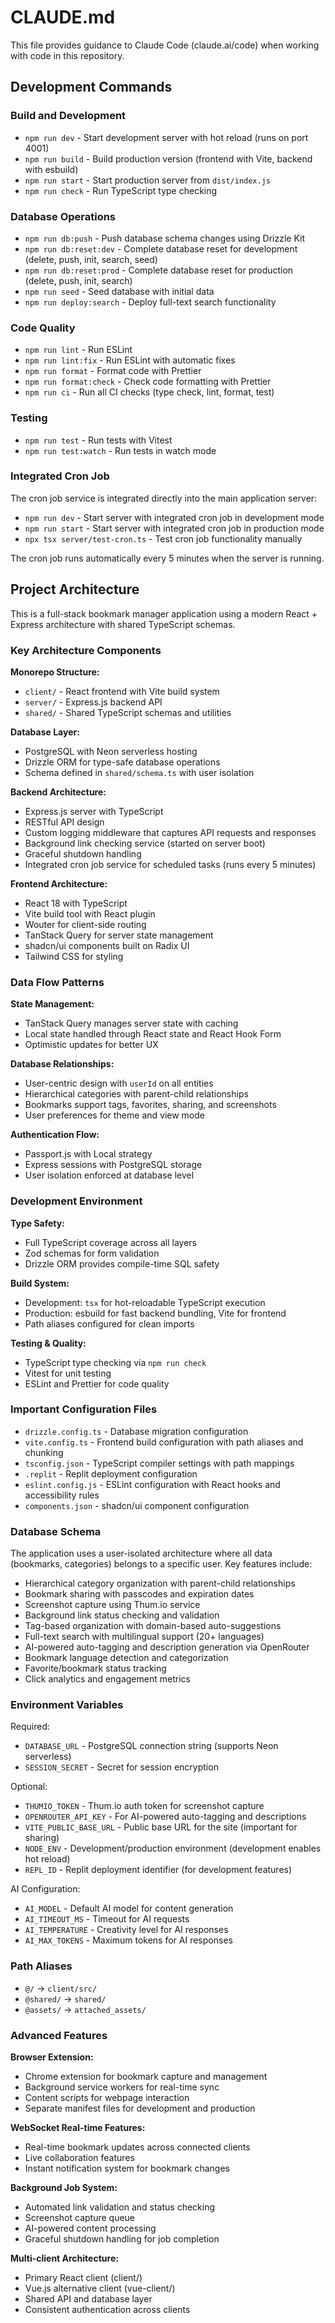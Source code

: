 # CLAUDE.md

This file provides guidance to Claude Code (claude.ai/code) when working with code in this repository.

## Development Commands

### Build and Development

- `npm run dev` - Start development server with hot reload (runs on port 4001)
- `npm run build` - Build production version (frontend with Vite, backend with esbuild)
- `npm run start` - Start production server from `dist/index.js`
- `npm run check` - Run TypeScript type checking

### Database Operations

- `npm run db:push` - Push database schema changes using Drizzle Kit
- `npm run db:reset:dev` - Complete database reset for development (delete, push, init, search, seed)
- `npm run db:reset:prod` - Complete database reset for production (delete, push, init, search)
- `npm run seed` - Seed database with initial data
- `npm run deploy:search` - Deploy full-text search functionality

### Code Quality

- `npm run lint` - Run ESLint
- `npm run lint:fix` - Run ESLint with automatic fixes
- `npm run format` - Format code with Prettier
- `npm run format:check` - Check code formatting with Prettier
- `npm run ci` - Run all CI checks (type check, lint, format, test)

### Testing

- `npm run test` - Run tests with Vitest
- `npm run test:watch` - Run tests in watch mode

### Integrated Cron Job

The cron job service is integrated directly into the main application server:

- `npm run dev` - Start server with integrated cron job in development mode
- `npm run start` - Start server with integrated cron job in production mode
- `npx tsx server/test-cron.ts` - Test cron job functionality manually

The cron job runs automatically every 5 minutes when the server is running.

## Project Architecture

This is a full-stack bookmark manager application using a modern React + Express architecture with shared TypeScript schemas.

### Key Architecture Components

**Monorepo Structure:**

- `client/` - React frontend with Vite build system
- `server/` - Express.js backend API
- `shared/` - Shared TypeScript schemas and utilities

**Database Layer:**

- PostgreSQL with Neon serverless hosting
- Drizzle ORM for type-safe database operations
- Schema defined in `shared/schema.ts` with user isolation

**Backend Architecture:**

- Express.js server with TypeScript
- RESTful API design
- Custom logging middleware that captures API requests and responses
- Background link checking service (started on server boot)
- Graceful shutdown handling
- Integrated cron job service for scheduled tasks (runs every 5 minutes)

**Frontend Architecture:**

- React 18 with TypeScript
- Vite build tool with React plugin
- Wouter for client-side routing
- TanStack Query for server state management
- shadcn/ui components built on Radix UI
- Tailwind CSS for styling

### Data Flow Patterns

**State Management:**

- TanStack Query manages server state with caching
- Local state handled through React state and React Hook Form
- Optimistic updates for better UX

**Database Relationships:**

- User-centric design with `userId` on all entities
- Hierarchical categories with parent-child relationships
- Bookmarks support tags, favorites, sharing, and screenshots
- User preferences for theme and view mode

**Authentication Flow:**

- Passport.js with Local strategy
- Express sessions with PostgreSQL storage
- User isolation enforced at database level

### Development Environment

**Type Safety:**

- Full TypeScript coverage across all layers
- Zod schemas for form validation
- Drizzle ORM provides compile-time SQL safety

**Build System:**

- Development: `tsx` for hot-reloadable TypeScript execution
- Production: esbuild for fast backend bundling, Vite for frontend
- Path aliases configured for clean imports

**Testing & Quality:**

- TypeScript type checking via `npm run check`
- Vitest for unit testing
- ESLint and Prettier for code quality

### Important Configuration Files

- `drizzle.config.ts` - Database migration configuration
- `vite.config.ts` - Frontend build configuration with path aliases and chunking
- `tsconfig.json` - TypeScript compiler settings with path mappings
- `.replit` - Replit deployment configuration
- `eslint.config.js` - ESLint configuration with React hooks and accessibility rules
- `components.json` - shadcn/ui component configuration

### Database Schema

The application uses a user-isolated architecture where all data (bookmarks, categories) belongs to a specific user. Key features include:

- Hierarchical category organization with parent-child relationships
- Bookmark sharing with passcodes and expiration dates
- Screenshot capture using Thum.io service
- Background link status checking and validation
- Tag-based organization with domain-based auto-suggestions
- Full-text search with multilingual support (20+ languages)
- AI-powered auto-tagging and description generation via OpenRouter
- Bookmark language detection and categorization
- Favorite/bookmark status tracking
- Click analytics and engagement metrics

### Environment Variables

Required:

- `DATABASE_URL` - PostgreSQL connection string (supports Neon serverless)
- `SESSION_SECRET` - Secret for session encryption

Optional:

- `THUMIO_TOKEN` - Thum.io auth token for screenshot capture
- `OPENROUTER_API_KEY` - For AI-powered auto-tagging and descriptions
- `VITE_PUBLIC_BASE_URL` - Public base URL for the site (important for sharing)
- `NODE_ENV` - Development/production environment (development enables hot reload)
- `REPL_ID` - Replit deployment identifier (for development features)

AI Configuration:

- `AI_MODEL` - Default AI model for content generation
- `AI_TIMEOUT_MS` - Timeout for AI requests
- `AI_TEMPERATURE` - Creativity level for AI responses
- `AI_MAX_TOKENS` - Maximum tokens for AI responses

### Path Aliases

- `@/` → `client/src/`
- `@shared/` → `shared/`
- `@assets/` → `attached_assets/`

### Advanced Features

**Browser Extension:**

- Chrome extension for bookmark capture and management
- Background service workers for real-time sync
- Content scripts for webpage interaction
- Separate manifest files for development and production

**WebSocket Real-time Features:**

- Real-time bookmark updates across connected clients
- Live collaboration features
- Instant notification system for bookmark changes

**Background Job System:**

- Automated link validation and status checking
- Screenshot capture queue
- AI-powered content processing
- Graceful shutdown handling for job completion

**Multi-client Architecture:**

- Primary React client (client/)
- Vue.js alternative client (vue-client/)
- Shared API and database layer
- Consistent authentication across clients
